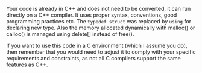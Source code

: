 Your code is already in C++ and does not need to be converted, it can run directly on a C++ compiler. It uses proper syntax, conventions, good programming practices etc. The `typedef struct` was replaced by `using` for declaring new type. Also the memory allocated dynamically with malloc() or calloc() is managed using delete[] instead of free(). 

If you want to use this code in a C environment (which I assume you do), then remember that you would need to adjust it to comply with your specific requirements and constraints, as not all C compilers support the same features as C++.

